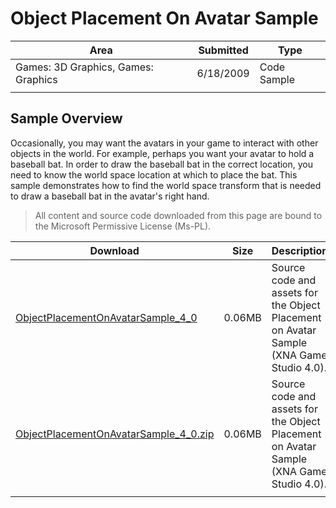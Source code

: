 # Object Placement On Avatar Sample

|Area|Submitted|Type|
|-|-|-|
Games: 3D Graphics, Games: Graphics|6/18/2009|Code Sample
||||

## Sample Overview

Occasionally, you may want the avatars in your game to interact with other objects in the world. For example, perhaps you want your avatar to hold a baseball bat. In order to draw the baseball bat in the correct location, you need to know the world space location at which to place the bat. This sample demonstrates how to find the world space transform that is needed to draw a baseball bat in the avatar's right hand.

> All content and source code downloaded from this page are bound to the Microsoft Permissive License (Ms-PL).

Download | Size | Description
---|---|---|
[ObjectPlacementOnAvatarSample_4_0](https://github.com/simondarksidej/XNAGameStudio/tree/archive/Samples/ObjectPlacementOnAvatarSample_4_0) | 0.06MB | Source code and assets for the Object Placement on Avatar Sample (XNA Game Studio 4.0).
[ObjectPlacementOnAvatarSample_4_0.zip](https://github.com/simondarksidej/XNAGameStudioZips/raw/zips/ObjectPlacementOnAvatarSample_4_0.zip) | 0.06MB | Source code and assets for the Object Placement on Avatar Sample (XNA Game Studio 4.0).
||||
